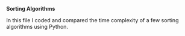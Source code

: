 **Sorting Algorithms**

In this file I coded and compared the time complexity of a few sorting algorithms using Python. 
